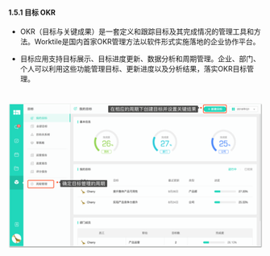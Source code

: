 #### 1.5.1 目标 OKR 

* OKR（目标与关键成果）是一套定义和跟踪目标及其完成情况的管理工具和方法。Worktile是国内首家OKR管理方法以软件形式实施落地的企业协作平台。

* 目标应用支持目标展示、目标进度更新、数据分析和周期管理。企业、部门、个人可以利用这些功能管理目标、更新进度以及分析结果，落实OKR目标管理。

# ![](/assets/目标okr.png)
